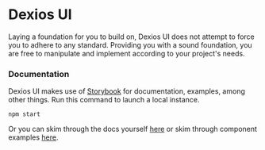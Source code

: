 # Dexios UI

Laying a foundation for you to build on, Dexios UI does not attempt to force you to adhere to any standard.
Providing you with a sound foundation, you are free to manipulate and implement according to your project's needs.

### Documentation

Dexios UI makes use of [Storybook](https://storybook.js.org) for documentation, examples, among other things.
Run this command to launch a local instance.

```shell
npm start
```

Or you can skim through the docs yourself [here](src/stories/docs) or skim through component examples [here](src/stories/components/html).

